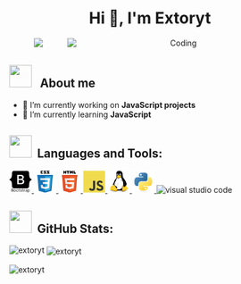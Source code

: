 <h1 align="center">Hi 👋, I'm Extoryt</h1>
<p align="center" display="block"><img src="https://readme-typing-svg.herokuapp.com/?size=30&duration=5001&color=blue&vCenter=true&center=true&width=460&lines=I+like+programming" </p> 
<img align="right" alt="Coding" width="400px" src="https://cdn.dribbble.com/users/1292677/screenshots/6139167/avento.gif">

## <img src="https://media2.giphy.com/media/z9vxfIMzxbTaGwBkc5/giphy_s.gif?cid=ecf05e47cjnt33447pqnhksb17ve7x5zi6bsr2dagkvtdyvh&rid=giphy_s.gif&ct=s" height="40px" width="40px"> &nbsp; **About me**

- 🔭 I’m currently working on **JavaScript projects**
- 🌱 I’m currently learning **JavaScript**

## <img src="https://media.giphy.com/media/j2pOGeGYKe2xCCKwfi/giphy.gif" height="40px" width="40px">  &nbsp;**Languages and Tools:**

<p align="left"> <a href="https://getbootstrap.com" target="_blank" rel="noreferrer">
        <img src="https://raw.githubusercontent.com/devicons/devicon/master/icons/bootstrap/bootstrap-plain-wordmark.svg"
            alt="bootstrap" width="40px" height="40px" /> </a> <a href="https://www.w3schools.com/css/" target="_blank"
        rel="noreferrer">
        <img src="https://raw.githubusercontent.com/devicons/devicon/master/icons/css3/css3-original-wordmark.svg"
            alt="css3" width="40px" height="40px" /> </a> <a href="https://www.w3.org/html/" target="_blank"
        rel="noreferrer">
        <img src="https://raw.githubusercontent.com/devicons/devicon/master/icons/html5/html5-original-wordmark.svg"
            alt="html5" width="40px" height="40px" /> </a> <a href="https://developer.mozilla.org/en-US/docs/Web/JavaScript"
        target="_blank" rel="noreferrer">
        <img src="https://raw.githubusercontent.com/devicons/devicon/master/icons/javascript/javascript-original.svg"
            alt="javascript" width="40px" height="40px" /> </a> <a href="https://www.linux.org/" target="_blank"
        rel="noreferrer">
        <img src="https://raw.githubusercontent.com/devicons/devicon/master/icons/linux/linux-original.svg" alt="linux"
            width="40px" height="40px" /> </a> <a href="https://www.python.org" target="_blank" rel="noreferrer">
        <img src="https://raw.githubusercontent.com/devicons/devicon/master/icons/python/python-original.svg"
            alt="python" width="40px" height="40px" /> </a>
    <img src="https://img.icons8.com/fluent/240/000000/visual-studio-code-2019.png" alt="visual studio code"
        width="40px" height="40px" alt="visual studio code" />
</p>

## <img src="https://www.competitionsciences.org/wp-content/uploads/2020/10/statistics-graph-illustration.jpg" height="40px" width="40px"> &nbsp;**GitHub Stats:** 

<p><img align="left" src="https://github-readme-stats.vercel.app/api/top-langs?username=extoryt&show_icons=true&locale=en&layout=compact&theme=tokyonight" alt="extoryt" /></p>

<p>&nbsp;<img align="center" src="https://github-readme-stats.vercel.app/api?username=extoryt&show_icons=true&locale=en&theme=tokyonight" alt="extoryt" /></p>

<p><img align="center" src="https://github-readme-streak-stats.herokuapp.com/?user=extoryt&&theme=tokyonight" alt="extoryt" /></p>
